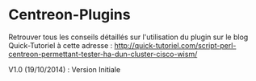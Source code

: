 Centreon-Plugins
================

Retrouver tous les conseils détaillés sur l'utilisation du plugin sur le blog Quick-Tutoriel à cette adresse : http://quick-tutoriel.com/script-perl-centreon-permettant-tester-ha-dun-cluster-cisco-wism/

V1.0 (19/10/2014) : Version Initiale
